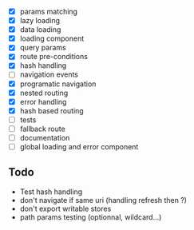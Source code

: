 - [x] params matching
- [x] lazy loading
- [x] data loading
- [x] loading component
- [x] query params
- [x] route pre-conditions
- [x] hash handling
- [ ] navigation events
- [x] programatic navigation
- [x] nested routing
- [x] error handling
- [x] hash based routing
- [ ] tests
- [ ] fallback route
- [ ] documentation
- [ ] global loading and error component

## Todo

- Test hash handling
- don't navigate if same uri (handling refresh then ?)
- don't export writable stores
- path params testing (optionnal, wildcard...)
